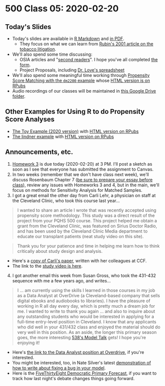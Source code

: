 # 500 Class 05: 2020-02-20

## Today's Slides

- Today's slides are available in [R Markdown](https://github.com/THOMASELOVE/2020-500/blob/master/classes/class05/500-2020-slides05.Rmd) and [in PDF](https://github.com/THOMASELOVE/2020-500/blob/master/classes/class05/500-2020-slides05.pdf).
    - They focus on what we can learn from [Rubin's 2001 article on the tobacco litigation](https://github.com/THOMASELOVE/2020-500/blob/master/sources/articles/Rubin%202001%20Tobacco%20Litigation%20article.pdf).
- We'll also spend some time discussing:
    - OSIA articles and "[second readers](https://github.com/THOMASELOVE/2020-500/tree/master/osia/claims)". I hope you've all completed [the form](https://forms.gle/L8LkRKG2vLZoF71h9).
    - Project Proposals, including [Dr. Love's spreadsheet](http://bit.ly/500-proposal-initial-drafts)
- We'll also spend some meaningful time working through [Propensity Score Matching with the `dm2200` example](https://github.com/THOMASELOVE/500-data/tree/master/dm2200) whose [HTML version is on RPubs](https://rpubs.com/TELOVE/dm2200-500)
- Audio recordings of our classes will be maintained in [this Google Drive folder](http://bit.ly/500-2020-audio).

## Other Examples for Using R to do Propensity Score Analyses

- [The Toy Example (2020 version)](https://github.com/THOMASELOVE/500-data/tree/master/toy2020) with [HTML version on RPubs](https://rpubs.com/TELOVE/toy2020-500)
- [The lindner example](https://github.com/THOMASELOVE/500-data/tree/master/lindner) with [HTML version on RPubs](https://rpubs.com/TELOVE/lindner-500)

## Announcements, etc.

1. [Homework 3](https://github.com/THOMASELOVE/2020-500/tree/master/homework/hw3) is due today (2020-02-20) at 3 PM. I'll post a sketch as soon as I see that everyone has submitted the assignment to Canvas.
2. In two weeks (remember that we don't have class next week), we'll discuss Rosenbaum Chapter 7 ([be sure to prepare your essay before class](https://github.com/THOMASELOVE/2020-500/blob/master/homework/essayprompts.md#essay-prompts-for-500)), review any issues with Homeworks 3 and 4, but in the main, we'll focus on methods for Sensitivity Analysis for Matched Samples.
3. I got a great email the other day from Carli Lehr, a physician on staff at the Cleveland Clinic, who took this course last year...

> I wanted to share an article I wrote that was recently accepted using propensity score methodology. This study was a direct result of the project from your PQHS 500 course. This project helped me obtain a grant from the Cleveland Clinic, was featured on Sirius Doctor Radio, and has been used by the Cleveland Clinic Media department to educate our transplant patients (neat study video on this site). 

> Thank you for your patience and time in helping me learn how to think critically about study design and analysis.  

- Here's a [copy of Carli's paper](https://github.com/THOMASELOVE/2020-500/blob/master/classes/class05/JCVTS_Lehr_2020.pdf), written with her colleagues at CCF.
- The link to the [study video is here](https://newsroom.clevelandclinic.org/2019/12/05/cleveland-clinic-study-using-lungs-from-increased-risk-donors-expands-donor-pool-while-maintaining-current-survival-rates/).

4. I got another email this week from Susan Gross, who took the 431-432 sequence with me a few years ago, and writes...

> I ... am currently using the skills I learned in those courses in my job as a Data Analyst at OverDrive (a Cleveland-based company that sells digital ebooks and audiobooks to libraries). I have the pleasure of working in R all day every day, which is pretty much a dream job for me. I wanted to write to thank you again ... and also to inquire about any outstanding students who would be interested in applying for a full-time entry-level position in Cleveland. I know that any applicants who did well in your 431/432 class and enjoyed the material should do very well in this position. As an aside, the longer this primary season goes, the more interesting [538's Model Talk](https://fivethirtyeight.com/tag/model-talk/) gets! I hope you're enjoying it!

- Here's [the link to the Data Analyst position at Overdrive](https://company.overdrive.com/careers/?p=job%2Fo7azbfwL#positions), if you're interested.
- You might be interested, too, in Nate Silver's latest [demonstration of how to write about fixing a bug in your model](https://fivethirtyeight.com/features/we-fixed-a-mistake-in-how-our-primary-forecast-was-calculating-candidates-demographic-strengths/).
- Here is the [FiveThirtyEight Democratic Primary Forecast](https://projects.fivethirtyeight.com/2020-primary-forecast/), if you want to track how last night's debate changes things going forward.
